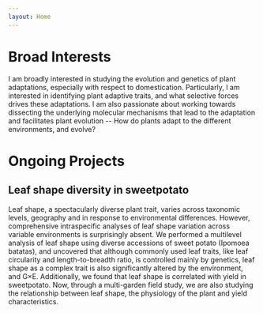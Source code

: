 ```yaml
---
layout: Home
---
```

<p align="center"
 <img src="/picture/profile_pic.jpg" alt="pic" width="150">
</p>


# Broad Interests
I am broadly interested in studying the evolution and genetics of plant adaptations, especially with respect to domestication. Particularly, I am interested in identifying plant adaptive traits, and what selective forces drives these adaptations. I am also passionate about working towards dissecting the underlying molecular mechanisms that lead to the adaptation and facilitates plant evolution -- How do plants adapt to the different environments, and evolve?

# Ongoing Projects
## Leaf shape diversity in sweetpotato
Leaf shape, a spectacularly diverse plant trait, varies across taxonomic levels, geography and in response to environmental differences. However, comprehensive intraspecific analyses of leaf shape variation across variable environments is surprisingly absent. We performed a multilevel analysis of leaf shape using diverse accessions of sweet potato (Ipomoea batatas), and uncovered that although commonly used leaf traits, like leaf circularity and length-to-breadth ratio, is controlled mainly by genetics, leaf shape as a complex trait is also significantly altered by the environment, and G×E. 
Additionally, we found that leaf shape is correlated with yield in sweetpotato. Now, through a multi-garden field study, we are also studying the relationship between leaf shape, the physiology of the plant and yield characteristics.
